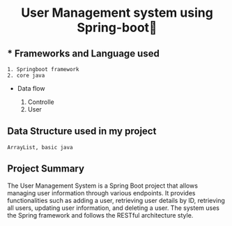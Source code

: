 <!-- Headinga -->
# <p style="text-align: center;"> User Management system using Spring-boot👋</p>

## * Frameworks and Language used


    1. Springboot framework
    2. core java


*  Data flow 

    1. Controlle
    2. User 


## Data Structure used in my project


    ArrayList, basic java




## Project Summary
 
The User Management System is a Spring Boot project that allows managing user information through various endpoints. It provides functionalities such as adding a user, retrieving user details by ID, retrieving all users, updating user information, and deleting a user. The system uses the Spring framework and follows the RESTful architecture style.
